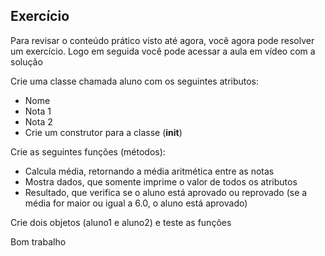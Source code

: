 ## Exercício

Para revisar o conteúdo prático visto até agora, você agora pode resolver um exercício. Logo em seguida você pode acessar a aula em vídeo com a solução

Crie uma classe chamada aluno com os seguintes atributos:
- Nome
- Nota 1
- Nota 2
- Crie um construtor para a classe (__init__)

Crie as seguintes funções (métodos):
- Calcula média, retornando a média aritmética entre as notas
- Mostra dados, que somente imprime o valor de todos os atributos
- Resultado, que verifica se o aluno está aprovado ou reprovado (se a média for maior ou igual a 6.0, o aluno está aprovado)

Crie dois objetos (aluno1 e aluno2) e teste as funções

Bom trabalho
